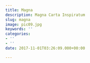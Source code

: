 ```yaml
---
title: Magna
description: Magna Carta Inspiratum
slug: magna
image: pic09.jpg
keywords: ''
categories:
- ''
- ''
date: 2017-11-01T03:26:09.000+00:00

---
```

